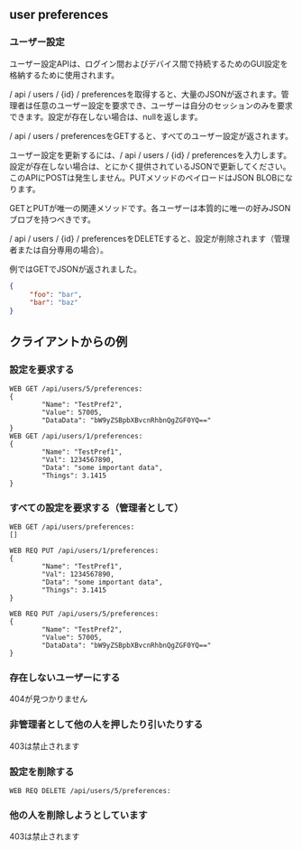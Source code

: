 ## user preferences
### ユーザー設定

ユーザー設定APIは、ログイン間およびデバイス間で持続するためのGUI設定を格納するために使用されます。

/ api / users / {id} / preferencesを取得すると、大量のJSONが返されます。管理者は任意のユーザー設定を要求でき、ユーザーは自分のセッションのみを要求できます。設定が存在しない場合は、nullを返します。

/ api / users / preferencesをGETすると、すべてのユーザー設定が返されます。

ユーザー設定を更新するには、/ api / users / {id} / preferencesを入力します。設定が存在しない場合は、とにかく提供されているJSONで更新してください。このAPIにPOSTは発生しません。PUTメソッドのペイロードはJSON BLOBになります。

GETとPUTが唯一の関連メソッドです。各ユーザーは本質的に唯一の好みJSONブロブを持つべきです。

/ api / users / {id} / preferencesをDELETEすると、設定が削除されます（管理者または自分専用の場合）。


例ではGETでJSONが返されました。
```json
{
     "foo": "bar",
	 "bar": "baz"
}
```

## クライアントからの例
### 設定を要求する
```
WEB GET /api/users/5/preferences:
{
        "Name": "TestPref2",
        "Value": 57005,
        "DataData": "bW9yZSBpbXBvcnRhbnQgZGF0YQ=="
}
WEB GET /api/users/1/preferences:
{
        "Name": "TestPref1",
        "Val": 1234567890,
        "Data": "some important data",
        "Things": 3.1415
}
```
### すべての設定を要求する（管理者として）
```
WEB GET /api/users/preferences:
[]
```

```
WEB REQ PUT /api/users/1/preferences:
{
        "Name": "TestPref1",
        "Val": 1234567890,
        "Data": "some important data",
        "Things": 3.1415
}
```
```
WEB REQ PUT /api/users/5/preferences:
{
        "Name": "TestPref2",
        "Value": 57005,
        "DataData": "bW9yZSBpbXBvcnRhbnQgZGF0YQ=="
}
```
### 存在しないユーザーにする

404が見つかりません

### 非管理者として他の人を押したり引いたりする

403は禁止されます

### 設定を削除する
```
WEB REQ DELETE /api/users/5/preferences:
```
### 他の人を削除しようとしています

403は禁止されます